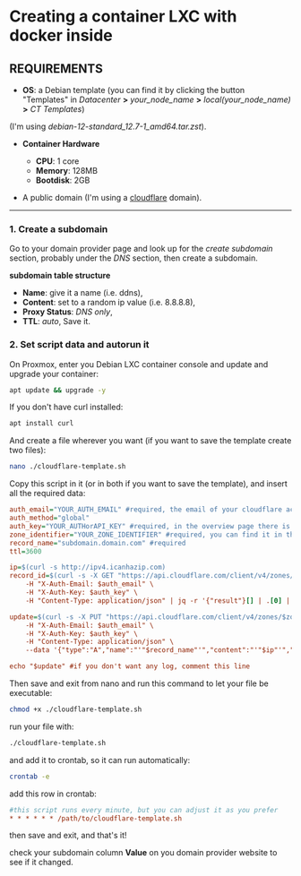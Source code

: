 # Creating a container LXC with docker inside
## **REQUIREMENTS**
* **OS**: a Debian template (you can find it by clicking the button "Templates" in *Datacenter* **>** *your_node_name* **>** *local(your_node_name)* **>** *CT Templates*)
  
(I'm using *debian-12-standard_12.7-1_amd64.tar.zst*).

* **Container Hardware**
  * **CPU**: 1 core
  * **Memory**: 128MB
  * **Bootdisk**: 2GB

* A public domain (I'm using a [cloudflare](https://www.cloudflare.com/ "cloudflare official site") domain).

---

### 1. Create a subdomain

Go to your domain provider page and look up for the *create subdomain* section, probably under the *DNS* section, then create a subdomain.

**subdomain table structure**
* **Name**: give it a name (i.e. ddns),
* **Content**: set to a random ip value (i.e. 8.8.8.8),
* **Proxy Status**: *DNS only*,
* **TTL**: *auto*,
Save it.

### 2. Set script data and autorun it

On Proxmox, enter you Debian LXC container console and update and upgrade your container:

```bash
apt update && upgrade -y
```

If you don't have curl installed:

```bash
apt install curl
```

And create a file wherever you want (if you want to save the template create two files):

```bash
nano ./cloudflare-template.sh
```

Copy this script in it (or in both if you want to save the template), and insert all the required data:

```ini
auth_email="YOUR_AUTH_EMAIL" #required, the email of your cloudflare account
auth_method="global"
auth_key="YOUR_AUTHorAPI_KEY" #required, in the overview page there is a link to it, follow the steps
zone_identifier="YOUR_ZONE_IDENTIFIER" #required, you can find it in the "overview" page
record_name="subdomain.domain.com" #required
ttl=3600

ip=$(curl -s http://ipv4.icanhazip.com)
record_id=$(curl -s -X GET "https://api.cloudflare.com/client/v4/zones/$zone_identifier/dns_records?name=$record_name" \
    -H "X-Auth-Email: $auth_email" \
    -H "X-Auth-Key: $auth_key" \
    -H "Content-Type: application/json" | jq -r '{"result"}[] | .[0] | .id')

update=$(curl -s -X PUT "https://api.cloudflare.com/client/v4/zones/$zone_identifier/dns_records/$record_id" \
    -H "X-Auth-Email: $auth_email" \
    -H "X-Auth-Key: $auth_key" \
    -H "Content-Type: application/json" \
    --data '{"type":"A","name":"'"$record_name"'","content":"'"$ip"'","ttl":'"$ttl"',"proxied":false}')

echo "$update" #if you don't want any log, comment this line
```
Then save and exit from nano and run this command to let your file be executable:

```bash
chmod +x ./cloudflare-template.sh
```

run your file with:

```bash
./cloudflare-template.sh
```

and add it to crontab, so it can run automatically:

```bash
crontab -e
```

add this row in crontab:

```ini
#this script runs every minute, but you can adjust it as you prefer
* * * * * * /path/to/cloudflare-template.sh
```

then save and exit, and that's it!

check your subdomain column **Value** on you domain provider website to see if it changed.
